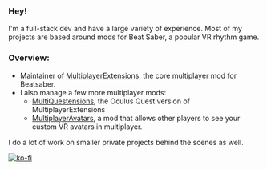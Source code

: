 ### Hey!

I'm a full-stack dev and have a large variety of experience. Most of my projects are based around mods for Beat Saber, a popular VR rhythm game.

### Overview:

- Maintainer of [MultiplayerExtensions](https://github.com/Zingabopp/MultiplayerExtensions), the core multiplayer mod for Beatsaber.
- I also manage a few more multiplayer mods: 
  - [MultiQuestensions](https://github.com/Goobwabber/MultiQuestensions), the Oculus Quest version of MultiplayerExtensions
  - [MultiplayerAvatars](https://github.com/Goobwabber/MultiplayerAvatars), a mod that allows other players to see your custom VR avatars in multiplayer.
  
I do a lot of work on smaller private projects behind the scenes as well.

[![ko-fi](https://www.ko-fi.com/img/githubbutton_sm.svg)](https://ko-fi.com/K3K72KAND)
